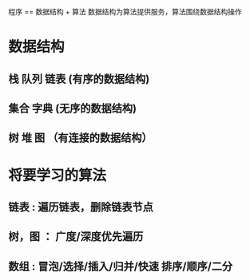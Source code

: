 程序  ==  数据结构 + 算法
数据结构为算法提供服务，算法围绕数据结构操作

# 数据结构
  ## 栈 队列 链表   (有序的数据结构)
  ## 集合  字典    (无序的数据结构)
  ## 树 堆 图      （有连接的数据结构）

# 将要学习的算法
 ## 链表 : 遍历链表，删除链表节点
 ## 树，图 ： 广度/深度优先遍历
 ## 数组 : 冒泡/选择/插入/归并/快速 排序/顺序/二分